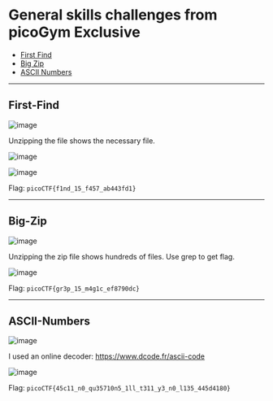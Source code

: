 # General skills challenges from picoGym Exclusive
- [First Find](#first-find)
- [Big Zip](#big-zip)
- [ASCII Numbers](#ascii-numbers)

-----

## First-Find

![image](https://github.com/jeromepalayoor/ctf-writeups/assets/63996033/3d343fe6-1542-4c0a-b9d3-2274cbb1b7e8)

Unzipping the file shows the necessary file.

![image](https://github.com/jeromepalayoor/ctf-writeups/assets/63996033/9783da89-f345-4d2e-ad75-5cb119e33e3e)

![image](https://github.com/jeromepalayoor/ctf-writeups/assets/63996033/79d94a16-dfda-4b81-bd22-0d1032a798c6)

Flag: `picoCTF{f1nd_15_f457_ab443fd1}`

-----

## Big-Zip

![image](https://github.com/jeromepalayoor/ctf-writeups/assets/63996033/b1d5c7e4-3f32-4fe0-8f21-781e476e3e59)

Unzipping the zip file shows hundreds of files. Use grep to get flag.

![image](https://github.com/jeromepalayoor/ctf-writeups/assets/63996033/32a2da83-6c52-4105-a440-45b42441d281)

Flag: `picoCTF{gr3p_15_m4g1c_ef8790dc}`

-----

## ASCII-Numbers

![image](https://github.com/jeromepalayoor/ctf-writeups/assets/63996033/7b549c0c-bd57-425c-8e0c-07fee4b00413)

I used an online decoder: https://www.dcode.fr/ascii-code

![image](https://github.com/jeromepalayoor/ctf-writeups/assets/63996033/cf82464b-aa98-4f5b-a733-5dd0e8ccc1fe)

Flag: `picoCTF{45c11_n0_qu35710n5_1ll_t311_y3_n0_l135_445d4180}`
